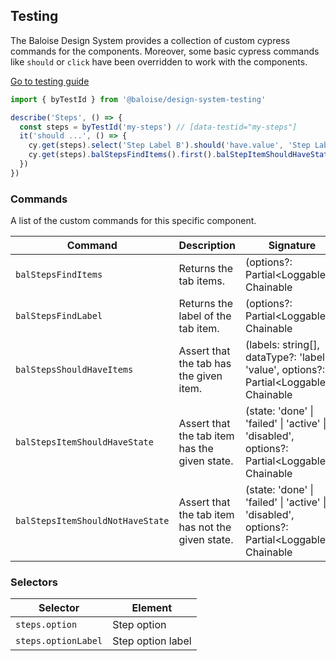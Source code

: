 ## Testing

The Baloise Design System provides a collection of custom cypress commands for the components. Moreover, some basic cypress commands like `should` or `click` have been overridden to work with the components.

<a class="sb-unstyled button is-primary" href="../?path=/docs/development-testing--documentation">Go to testing guide</a>

<!-- START: human documentation -->

```ts
import { byTestId } from '@baloise/design-system-testing'

describe('Steps', () => {
  const steps = byTestId('my-steps') // [data-testid="my-steps"]
  it('should ...', () => {
    cy.get(steps).select('Step Label B').should('have.value', 'Step Label B')
    cy.get(steps).balStepsFindItems().first().balStepItemShouldHaveState('done')
  })
})
```

<!-- END: human documentation -->

### Commands

A list of the custom commands for this specific component.

| Command                          | Description                                       | Signature                                                                                      |
| -------------------------------- | ------------------------------------------------- | ---------------------------------------------------------------------------------------------- |
| `balStepsFindItems`              | Returns the tab items.                            | (options?: Partial\<Loggable>): Chainable                                                      |
| `balStepsFindLabel`              | Returns the label of the tab item.                | (options?: Partial\<Loggable>): Chainable                                                      |
| `balStepsShouldHaveItems`        | Assert that the tab has the given item.           | (labels: string[], dataType?: 'label' \| 'value', options?: Partial\<Loggable>): Chainable     |
| `balStepsItemShouldHaveState`    | Assert that the tab item has the given state.     | (state: 'done' \| 'failed' \| 'active' \| 'disabled', options?: Partial\<Loggable>): Chainable |
| `balStepsItemShouldNotHaveState` | Assert that the tab item has not the given state. | (state: 'done' \| 'failed' \| 'active' \| 'disabled', options?: Partial\<Loggable>): Chainable |


### Selectors

| Selector            | Element           |
| ------------------- | ----------------- |
| `steps.option`      | Step option       |
| `steps.optionLabel` | Step option label |

